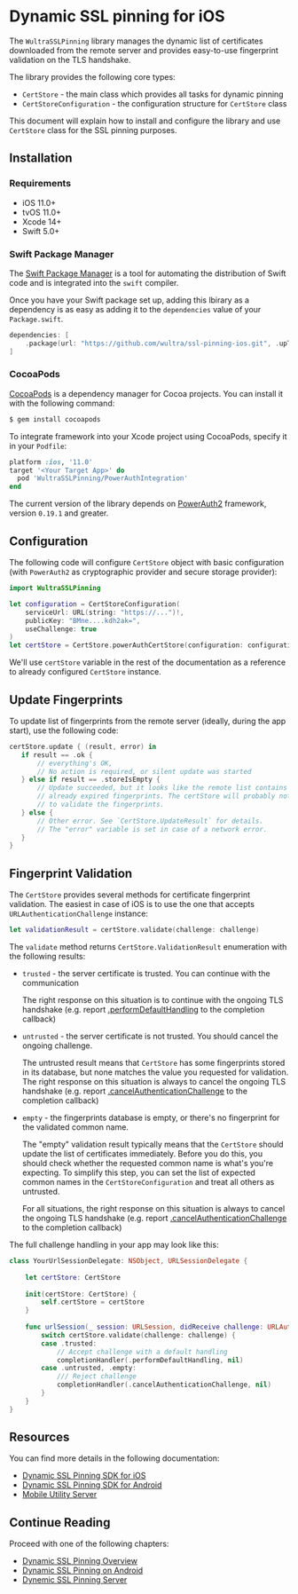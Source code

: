 # Dynamic SSL pinning for iOS

<!-- AUTHOR joshis_tweets 2023-05-23T00:00:00Z -->
<!-- SIDEBAR _Sidebar_iOS.md sticky -->
<!-- TEMPLATE tutorial -->

The `WultraSSLPinning` library manages the dynamic list of certificates downloaded from the remote server and provides easy-to-use fingerprint validation on the TLS handshake.

The library provides the following core types:

- `CertStore` - the main class which provides all tasks for dynamic pinning  
- `CertStoreConfiguration` - the configuration structure for `CertStore` class

This document will explain how to install and configure the library and use `CertStore` class for the SSL pinning purposes.


## Installation

### Requirements

- iOS 11.0+
- tvOS 11.0+
- Xcode 14+
- Swift 5.0+

### Swift Package Manager

The [Swift Package Manager](https://swift.org/package-manager) is a tool for automating the distribution of Swift code and is integrated into the `swift` compiler. 

Once you have your Swift package set up, adding this lbirary as a dependency is as easy as adding it to the `dependencies` value of your `Package.swift`.

```swift
dependencies: [
    .package(url: "https://github.com/wultra/ssl-pinning-ios.git", .upToNextMajor(from: "1.5.0"))
]
```

### CocoaPods

[CocoaPods](https://cocoapods.org) is a dependency manager for Cocoa projects. You can install it with the following command:

```bash
$ gem install cocoapods
```

To integrate framework into your Xcode project using CocoaPods, specify it in your `Podfile`:

```ruby
platform :ios, '11.0'
target '<Your Target App>' do
  pod 'WultraSSLPinning/PowerAuthIntegration'
end
```

The current version of the library depends on [PowerAuth2](https://github.com/wultra/powerauth-mobile-sdk) framework, version `0.19.1` and greater.


## Configuration

The following code will configure `CertStore` object with basic configuration (with `PowerAuth2` as cryptographic provider and secure storage provider):

```swift
import WultraSSLPinning

let configuration = CertStoreConfiguration(
    serviceUrl: URL(string: "https://...")!,
    publicKey: "BMne....kdh2ak=",
    useChallenge: true
)
let certStore = CertStore.powerAuthCertStore(configuration: configuration)
```

<!-- begin box info -->
We'll use `certStore` variable in the rest of the documentation as a reference to already configured `CertStore` instance.
<!-- end -->


## Update Fingerprints

To update list of fingerprints from the remote server (ideally, during the app start), use the following code:

```swift
certStore.update { (result, error) in
   if result == .ok {
       // everything's OK, 
       // No action is required, or silent update was started
   } else if result == .storeIsEmpty {
       // Update succeeded, but it looks like the remote list contains
       // already expired fingerprints. The certStore will probably not be able
       // to validate the fingerprints.
   } else {
       // Other error. See `CertStore.UpdateResult` for details.
       // The "error" variable is set in case of a network error.
   }
}
```

## Fingerprint Validation

The `CertStore` provides several methods for certificate fingerprint validation. The easiest in case of iOS is to use the one that accepts `URLAuthenticationChallenge` instance:

```swift
let validationResult = certStore.validate(challenge: challenge)
```

The `validate` method returns `CertStore.ValidationResult` enumeration with the following results:

- `trusted` - the server certificate is trusted. You can continue with the communication

  The right response on this situation is to continue with the ongoing TLS handshake (e.g. report
  [.performDefaultHandling](https://developer.apple.com/documentation/foundation/urlsession/authchallengedisposition)
  to the completion callback)
   
- `untrusted` - the server certificate is not trusted. You should cancel the ongoing challenge.

  The untrusted result means that `CertStore` has some fingerprints stored in its
  database, but none matches the value you requested for validation. The right
  response on this situation is always to cancel the ongoing TLS handshake (e.g. report
  [.cancelAuthenticationChallenge](https://developer.apple.com/documentation/foundation/urlsession/authchallengedisposition)
  to the completion callback)

- `empty` - the fingerprints database is empty, or there's no fingerprint for the validated common name.

  The "empty" validation result typically means that the `CertStore` should update
  the list of certificates immediately. Before you do this, you should check whether
  the requested common name is what's you're expecting. To simplify this step, you can set 
  the list of expected common names in the `CertStoreConfiguration` and treat all others as untrusted.
    
  For all situations, the right response on this situation is always to cancel the ongoing
  TLS handshake (e.g. report [.cancelAuthenticationChallenge](https://developer.apple.com/documentation/foundation/urlsession/authchallengedisposition)
  to the completion callback)


The full challenge handling in your app may look like this:

```swift
class YourUrlSessionDelegate: NSObject, URLSessionDelegate {
    
    let certStore: CertStore
    
    init(certStore: CertStore) {
        self.certStore = certStore
    }
    
    func urlSession(_ session: URLSession, didReceive challenge: URLAuthenticationChallenge, completionHandler: @escaping (URLSession.AuthChallengeDisposition, URLCredential?) -> Void) {
        switch certStore.validate(challenge: challenge) {
        case .trusted:
            // Accept challenge with a default handling
            completionHandler(.performDefaultHandling, nil)
        case .untrusted, .empty:
            /// Reject challenge
            completionHandler(.cancelAuthenticationChallenge, nil)
        }
    }
}
```

## Resources

You can find more details in the following documentation:

- [Dynamic SSL Pinning SDK for iOS](https://github.com/wultra/ssl-pinning-ios)
- [Dynamic SSL Pinning SDK for Android](https://github.com/wultra/ssl-pinning-android)
- [Mobile Utility Server](https://github.com/wultra/mobile-utility-server)


## Continue Reading

Proceed with one of the following chapters:

- [Dynamic SSL Pinning Overview](./Readme.md)
- [Dynamic SSL Pinning on Android](./Android-Tutorial.md)
- [Dynemic SSL Pinning Server](./Server-Side-Tutorial.md)